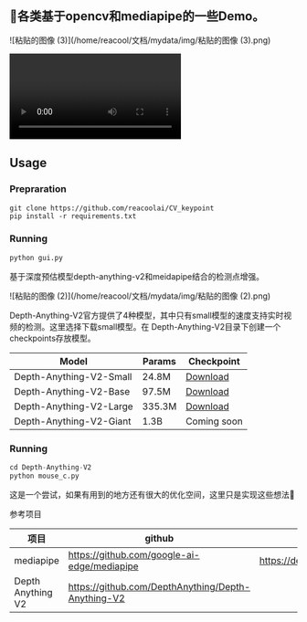 ## 🤗各类基于opencv和mediapipe的一些Demo。



![粘贴的图像 (3)](/home/reacool/文档/mydata/img/粘贴的图像 (3).png)

<video src="https://github.com/reacoolai/CV_keypoint/blob/main/img/9169b1b2a975806b611d1ba2104b6abd_raw.mp4"></video>

## Usage 

### Prepraration 

```pypthon
git clone https://github.com/reacoolai/CV_keypoint
pip install -r requirements.txt
```

### Running 

```python
python gui.py
```



基于深度预估模型depth-anything-v2和meidapipe结合的检测点增强。



![粘贴的图像 (2)](/home/reacool/文档/mydata/img/粘贴的图像 (2).png)

Depth-Anything-V2官方提供了4种模型，其中只有small模型的速度支持实时视频的检测。这里选择下载small模型。在 Depth-Anything-V2目录下创建一个checkpoints存放模型。

| Model                   | Params | Checkpoint                                                   |
| ----------------------- | ------ | ------------------------------------------------------------ |
| Depth-Anything-V2-Small | 24.8M  | [Download](https://huggingface.co/depth-anything/Depth-Anything-V2-Small/resolve/main/depth_anything_v2_vits.pth?download=true) |
| Depth-Anything-V2-Base  | 97.5M  | [Download](https://huggingface.co/depth-anything/Depth-Anything-V2-Base/resolve/main/depth_anything_v2_vitb.pth?download=true) |
| Depth-Anything-V2-Large | 335.3M | [Download](https://huggingface.co/depth-anything/Depth-Anything-V2-Large/resolve/main/depth_anything_v2_vitl.pth?download=true) |
| Depth-Anything-V2-Giant | 1.3B   | Coming soon                                                  |

### Running

```python
cd Depth-Anything-V2
python mouse_c.py		
```



这是一个尝试，如果有用到的地方还有很大的优化空间，这里只是实现这些想法🤗

参考项目

| 项目              | github                                             | 官网                                    |
| ----------------- | -------------------------------------------------- | --------------------------------------- |
| mediapipe         | https://github.com/google-ai-edge/mediapipe        | https://developers.google.com/mediapipe |
| Depth Anything V2 | https://github.com/DepthAnything/Depth-Anything-V2 |                                         |
